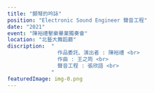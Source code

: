 ```yaml
---
title: "顫弩的吟詠"
position: "Electronic Sound Engineer 聲音工程"
date: "2021"
event: "陳裕禮擊樂畢業獨奏會"
location: "北藝大舞蹈廳"
discription:  "
                作品委託、演出者 : 陳裕禮 <br>
                作曲 : 王之筠 <br>
                聲音工程 : 張欣語 <br>
              "
featuredImage: img-0.png
---
```

